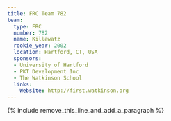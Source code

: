 ```yaml
---
title: FRC Team 782
team:
  type: FRC
  number: 782
  name: Killawatz
  rookie_year: 2002
  location: Hartford, CT, USA
  sponsors:
  - University of Hartford
  - PKT Development Inc
  - The Watkinson School
  links:
    Website: http://first.watkinson.org
---
```


{% include remove_this_line_and_add_a_paragraph %}